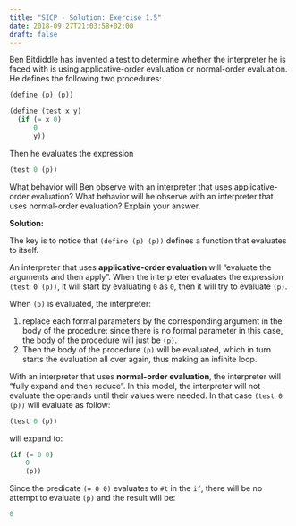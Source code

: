 ```yaml
---
title: "SICP - Solution: Exercise 1.5"
date: 2018-09-27T21:03:58+02:00
draft: false
---
```


Ben Bitdiddle has invented a test to determine whether the interpreter he is faced with is using applicative-order evaluation or normal-order evaluation. He defines the following two procedures:

```scheme
(define (p) (p))

(define (test x y)
  (if (= x 0)
      0
      y))
```

Then he evaluates the expression

```scheme
(test 0 (p))
```

What behavior will Ben observe with an interpreter that uses applicative-order evaluation? What behavior will he observe with an interpreter that uses normal-order evaluation? Explain your answer.

**Solution:**

The key is to notice that `(define (p) (p))` defines a function that evaluates to itself.

An interpreter that uses **applicative-order evaluation** will “evaluate the arguments and then apply”. When the interpreter evaluates the expression `(test 0 (p))`, it will start by evaluating `0` as `0`, then it will try to evaluate `(p)`.

When `(p)` is evaluated, the interpreter:

1. replace each formal parameters by the corresponding argument in the body of the procedure: since there is no formal parameter in this case, the body of the procedure will just be `(p)`.
2. Then the body of the procedure `(p)` will be evaluated, which in turn starts the evaluation all over again, thus making an infinite loop.

With an interpreter that uses **normal-order evaluation**, the interpreter will “fully expand and then reduce”. In this model, the interpreter will not evaluate the operands until their values were needed. In that case `(test 0 (p))` will evaluate as follow:

```scheme
(test 0 (p))
```

will expand to:

```scheme
(if (= 0 0)
    0
    (p))
```

Since the predicate `(= 0 0)` evaluates to `#t` in the `if`, there will be no attempt to evaluate `(p)` and the result will be:

```scheme
0
```
